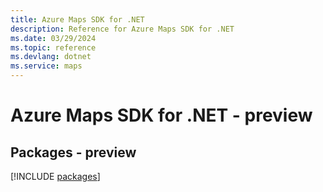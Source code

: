 ```yaml
---
title: Azure Maps SDK for .NET
description: Reference for Azure Maps SDK for .NET
ms.date: 03/29/2024
ms.topic: reference
ms.devlang: dotnet
ms.service: maps
---
```

# Azure Maps SDK for .NET - preview
## Packages - preview
[!INCLUDE [packages](maps-index.md)]